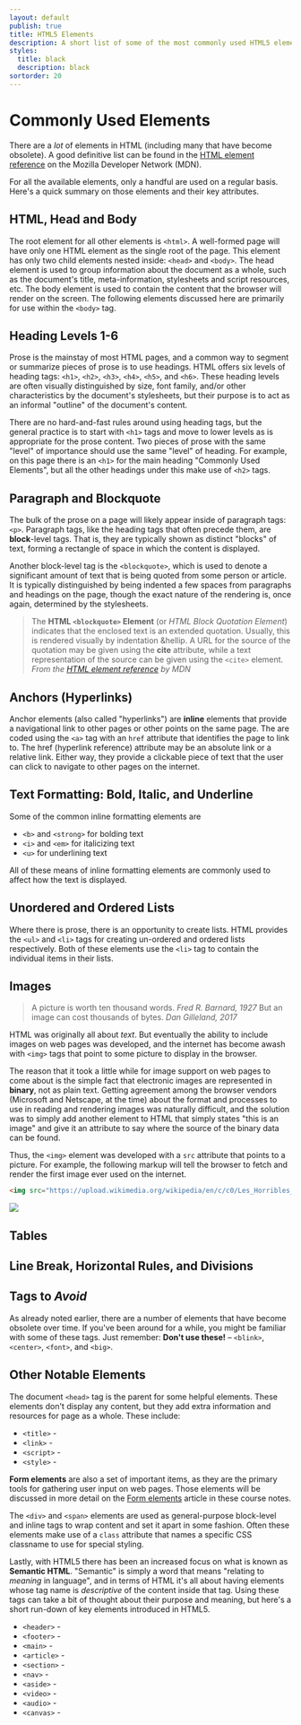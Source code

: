 ```yaml
---
layout: default
publish: true
title: HTML5 Elements
description: A short list of some of the most commonly used HTML5 elements.
styles:
  title: black
  description: black 
sortorder: 20
---
```

# Commonly Used Elements

There are a *lot* of elements in HTML (including many that have become obsolete). A good definitive list can be found in the [HTML element reference](https://developer.mozilla.org/en/docs/Web/HTML/Element) on the Mozilla Developer Network (MDN).

For all the available elements, only a handful are used on a regular basis. Here's a quick summary on those elements and their key attributes.

## HTML, Head and Body

The root element for all other elements is `<html>`. A well-formed page will have only one HTML element as the single root of the page. This element has only two child elements nested inside: `<head>` and `<body>`. The head element is used to group information about the document as a whole, such as the document's title, meta-information, stylesheets and script resources, etc. The body element is used to contain the content that the browser will render on the screen. The following elements discussed here are primarily for use within the `<body>` tag.

## Heading Levels 1-6

Prose is the mainstay of most HTML pages, and a common way to segment or summarize pieces of prose is to use headings. HTML offers six levels of heading tags: `<h1>`, `<h2>`, `<h3>`, `<h4>`, `<h5>`, and `<h6>`. These heading levels are often visually distinguished by size, font family, and/or other characteristics by the document's stylesheets, but their purpose is to act as an informal "outline" of the document's content.

There are no hard-and-fast rules around using heading tags, but the general practice is to start with `<h1>` tags and move to lower levels as is appropriate for the prose content. Two pieces of prose with the same "level" of importance should use the same "level" of heading. For example, on this page there is an `<h1>` for the main heading "Commonly Used Elements", but all the other headings under this make use of `<h2>` tags.

## Paragraph and Blockquote

The bulk of the prose on a page will likely appear inside of paragraph tags: `<p>`. Paragraph tags, like the heading tags that often precede them, are **block**-level tags. That is, they are typically shown as distinct "blocks" of text, forming a rectangle of space in which the content is displayed.

Another block-level tag is the `<blockquote>`, which is used to denote a significant amount of text that is being quoted from some person or article. It is typically distinguished by being indented a few spaces from paragraphs and headings on the page, though the exact nature of the rendering is, once again, determined by the stylesheets.

> The **HTML `<blockquote>` Element** (or *HTML Block Quotation Element*) indicates that the enclosed text is an extended quotation. Usually, this is rendered visually by indentation &hellip. A URL for the source of the quotation may be given using the **cite** attribute, while a text representation of the source can be given using the `<cite>` element. <cite>From the [HTML element reference](https://developer.mozilla.org/en/docs/Web/HTML/Element) by MDN</cite>

## Anchors (Hyperlinks)

Anchor elements (also called "hyperlinks") are **inline** elements that provide a navigational link to other pages or other points on the same page. The are coded using the `<a>` tag with an `href` attribute that identifies the page to link to. The href (hyperlink reference) attribute may be an absolute link or a relative link. Either way, they provide a clickable piece of text that the user can click to navigate to other pages on the internet.

## Text Formatting: Bold, Italic, and Underline

Some of the common inline formatting elements are

- `<b>` and `<strong>` for bolding text
- `<i>` and `<em>` for italicizing text
- `<u>` for underlining text

All of these means of inline formatting elements are commonly used to affect how the text is displayed.

## Unordered and Ordered Lists

Where there is prose, there is an opportunity to create lists. HTML provides the `<ul>` and `<li>` tags for creating un-ordered and ordered lists respectively. Both of these elements use the `<li>` tag to contain the individual items in their lists.

## Images

> A picture is worth ten thousand words. <cite>Fred R. Barnard, 1927</cite>
> But an image can cost thousands of bytes. <cite>Dan Gilleland, 2017</cite>

HTML was originally all about *text*. But eventually the ability to include images on web pages was developed, and the internet has become awash with `<img>` tags that point to some picture to display in the browser.

The reason that it took a little while for image support on web pages to come about is the simple fact that electronic images are represented in **binary**, not as plain text. Getting agreement among the browser vendors (Microsoft and Netscape, at the time) about the format and processes to use in reading and rendering images was naturally difficult, and the solution was to simply add another element to HTML that simply states "this is an image" and give it an attribute to say where the source of the binary data can be found.

Thus, the `<img>` element was developed with a `src` attribute that points to a picture. For example, the following markup will tell the browser to fetch and render the first image ever used on the internet.

```html
<img src="https://upload.wikimedia.org/wikipedia/en/c/c0/Les_Horribles_Cernettes_in_1992.jpg" />
```

![](https://upload.wikimedia.org/wikipedia/en/c/c0/Les_Horribles_Cernettes_in_1992.jpg)


## Tables


## Line Break, Horizontal Rules, and Divisions



## Tags to *Avoid*

As already noted earlier, there are a number of elements that have become obsolete over time. If you've been around for a while, you might be familiar with some of these tags. Just remember: **Don't use these!** &ndash; `<blink>`, `<center>`, `<font>`, and `<big>`.



## Other Notable Elements

The document `<head>` tag is the parent for some helpful elements. These elements don't display any content, but they add extra information and resources for page as a whole. These include:

- `<title>` - 
- `<link>` - 
- `<script>` - 
- `<style>` - 

**Form elements** are also a set of important items, as they are the primary tools for gathering user input on web pages. Those elements will be discussed in more detail on the [Form elements](formElements.md) article in these course notes.

The `<div>` and `<span>` elements are used as general-purpose block-level and inline tags to wrap content and set it apart in some fashion. Often these elements make use of a `class` attribute that names a specific CSS classname to use for special styling.

Lastly, with HTML5 there has been an increased focus on what is known as **Semantic HTML**. "Semantic" is simply a word that means "relating to *meaning* in language", and in terms of HTML it's all about having elements whose tag name is *descriptive* of the content inside that tag. Using these tags can take a bit of thought about their purpose and meaning, but here's a short run-down of key elements introduced in HTML5.

- `<header>` -
- `<footer>` -
- `<main>` -
- `<article>` -
- `<section>` -
- `<nav>` -
- `<aside>` -
- `<video>` -
- `<audio>` -
- `<canvas>` -
